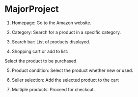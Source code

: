 # MajorProject

1. Homepage: Go to the Amazon website.

2. Category: Search for a product in a specific category.

3. Search bar: List of products displayed.

4. Shopping cart or add to list:

Select the product to be purchased.

5. Product condition: Select the product whether new or used.

6. Seller selection: Add the selected product to the cart

7. Multiple products: Proceed for checkout.
